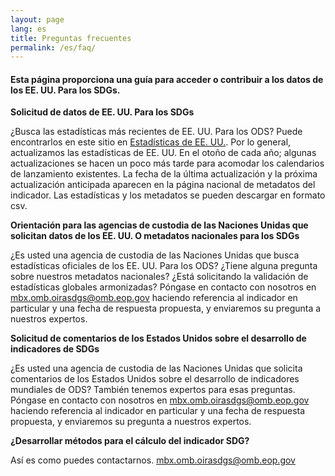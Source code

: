 ```yaml
---
layout: page
lang: es
title: Preguntas frecuentes
permalink: /es/faq/
---
```


<h4>Esta página proporciona una guía para acceder o contribuir a los datos de los EE. UU. Para los SDGs.</h4>

**Solicitud de datos de EE. UU. Para los SDGs**
<p>
¿Busca las estadísticas más recientes de EE. UU. Para los ODS? Puede encontrarlos en este sitio en <a href="https://sdg.data.gov/statistics/">Estadísticas de EE. UU.</a>. Por lo general, actualizamos las estadísticas de EE. UU. En el otoño de cada año; algunas actualizaciones se hacen un poco más tarde para acomodar los calendarios de lanzamiento existentes. La fecha de la última actualización y la próxima actualización anticipada aparecen en la página nacional de metadatos del indicador. Las estadísticas y los metadatos se pueden descargar en formato csv.
</p>

**Orientación para las agencias de custodia de las Naciones Unidas que solicitan datos de los EE. UU. O metadatos nacionales para los SDGs**
<p>
¿Es usted una agencia de custodia de las Naciones Unidas que busca estadísticas oficiales de los EE. UU. Para los ODS? ¿Tiene alguna pregunta sobre nuestros metadatos nacionales? ¿Está solicitando la validación de estadísticas globales armonizadas? Póngase en contacto con nosotros en <a href="mailto:mbx.omb.oirasdgs@omb.eop.gov?subject=Validation%20for%20harmoninzed%20global%20statistics&body=Indicator%20Number%0A%0AProposed%20response date">mbx.omb.oirasdgs@omb.eop.gov</a> haciendo referencia al indicador en particular y una fecha de respuesta propuesta, y enviaremos su pregunta a nuestros expertos.
</p>

**Solicitud de comentarios de los Estados Unidos sobre el desarrollo de indicadores de SDGs**
<p>
¿Es usted una agencia de custodia de las Naciones Unidas que solicita comentarios de los Estados Unidos sobre el desarrollo de indicadores mundiales de ODS? También tenemos expertos para esas preguntas. Póngase en contacto con nosotros en <a href="mailto:mbx.omb.oirasdgs@omb.eop.gov?subject=Development%20comments%20on%20Indicator%20No.%20&body=Indicator%20Number%0A%0AProposed%20response date">mbx.omb.oirasdgs@omb.eop.gov</a> haciendo referencia al indicador en particular y una fecha de respuesta propuesta, y enviaremos su pregunta a nuestros expertos.
</p>

**¿Desarrollar métodos para el cálculo del indicador SDG?** 
<p>Así es como puedes contactarnos. <a href="mailto:mbx.omb.oirasdgs@omb.eop.gov">mbx.omb.oirasdgs@omb.eop.gov</a></p>
